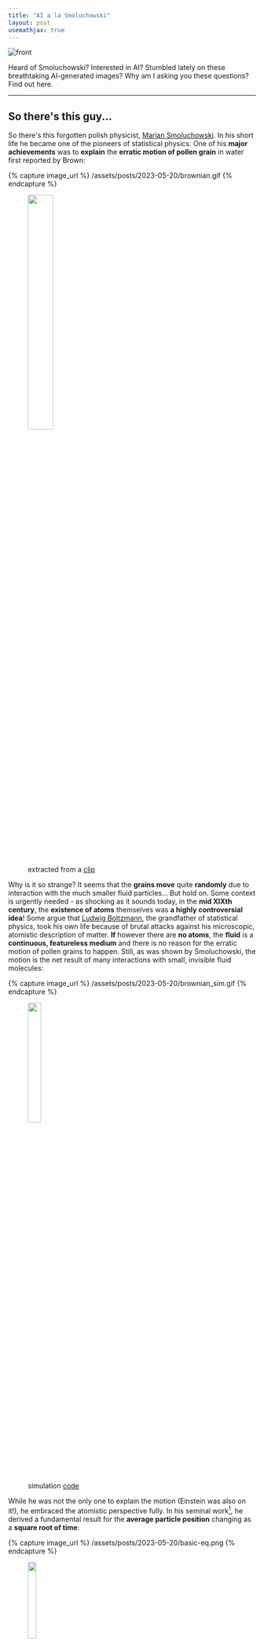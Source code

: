 ```yaml
---
title: "AI a la Smoluchowski"
layout: post
usemathjax: true
---
```


![front](/assets/posts/2023-05-20/front.png)

Heard of Smoluchowski? Interested in AI? Stumbled lately on these breathtaking AI-generated images? Why am I asking you these questions? Find out here.



---

## So there's this guy...

So there's this forgotten polish physicist, [Marian Smoluchowski](https://en.wikipedia.org/wiki/Marian_Smoluchowski). In his short life he became one of the pioneers of statistical physics. One of his **major achievements** was to **explain** the **erratic motion of pollen grain** in water first reported by Brown: 

{% capture image_url %} /assets/posts/2023-05-20/brownian.gif {% endcapture %}
<figure>
  <img src="{{ image_url }}" width="35%">
  <figcaption>extracted from a <a href="https://www.youtube.com/watch?v=R5t-oA796to">clip</a></figcaption>
</figure>

Why is it so strange? It seems that the **grains move** quite **randomly** due to interaction with the much smaller fluid particles... But hold on. Some context is urgently needed - as shocking as it sounds today, in the **mid XIXth century**, the **existence of atoms** themselves was **a highly controversial idea**! Some argue that [Ludwig Boltzmann](https://en.wikipedia.org/wiki/Ludwig_Boltzmann), the grandfather of statistical physics, took his own life because of brutal attacks against his microscopic, atomistic description of matter. **If** however there are **no atoms**, the **fluid** is a **continuous, featureless medium** and there is no reason for the erratic motion of pollen grains to happen. Still, as was shown by Smoluchowski, the motion is the net result of many interactions with small, invisible fluid molecules:

{% capture image_url %} /assets/posts/2023-05-20/brownian_sim.gif {% endcapture %}
<figure>
  <img src="{{ image_url }}" width="25%">
  <figcaption>simulation <a href="https://github.com/Yangliu20/physics-simulation">code</a></figcaption>
</figure>

While he was not the only one to explain the motion (Einstein was also on it!), he embraced the atomistic perspective fully. In his seminal work[^1], he derived a fundamental result for the **average particle position** changing as a **square root of time**:

{% capture image_url %} /assets/posts/2023-05-20/basic-eq.png {% endcapture %}
<figure>
  <img src="{{ image_url }}" width="20%">
</figure>

This formula set out a number of further developments. The trembling motion is described fully by **Smoluchowski equation**[^2]:

$$
 \frac{\partial}{\partial t} p(x,t) = D \frac{\partial^2}{\partial x^2} p(x,t)
$$

where we restrict the motion to one dimension $$x$$, $$D$$ is a constant. Equation specifies $$p(x,t)$$, the probability of finding a particle at $$x$$ in time $$t$$. The motion governed by this equation is known as the **free diffusion** since nothing is constraining the random motion.

#### Simulations

That was just the beginning of the story. Later, **Langevin** realized that **single particles** undergoing Brownian motion can be **described in terms of an ODE** by introducing a random (noise) function $$W(t)$$:

$$
\frac{d}{dt}x(t) = -ax(t) + \sqrt{2D} W(t)
$$

This diffusive motion is constrained by a restoring force $$-ax$$ keeping the particle from moving away to infinity (setting $$a=0$$ takes us back to the free diffusion discussed previously). **Langevin** formulation is very **easy to simulate**, we approximate the derivative $$dx/dt \approx ( x(t+\delta t) - x(t) )/ \delta t$$ and set time $$t = n \delta t$$ while $$x(n\delta t) = x_n$$ and $$W(n\delta t) \sqrt{\delta t} = W_n $$:

$$
x_{n+1} = (1- a \delta t ) x_n + \sqrt{2D} W_n \sqrt{\delta t}
$$

The nontrivial part is a little bit of random function magic[^3] producing the square root $$\sqrt{\delta t}$$. We simulate it for some initial position $$x_0$$ and for $$N$$ time-steps. It is instructive to **compare single trajectories** produced by the Langevin approach matched **with the probabilistic description** provided by the Smoluchowski equation:

{% capture image_url %} /assets/posts/2023-05-20/simple-diff.png {% endcapture %}
<figure>
  <img src="{{ image_url }}" width="80%">
  <figcaption>Comparison between (single-particle) Langevin equation and (probabilistic) Smoluchowski equation</figcaption>
</figure>

In simulations we set $$a=0$$ resulting in free,unconstrained diffusive dynamics. Simulated trajectories are shown in the left plot up to time $$T = 2$$. The right plot evaluates both approaches at fixed time $$t=1$$, denoted by a red vertical line. The histogram is a result of binning the trajectories while the black line is an explcit solution to the Smoluchowski equation $$p(x,t) \sim \exp \left ( - x^2 / 4D t \right )$$.

---

## ... But where is AI?

OK, it's a nice story and all but... I came here because of the AI, **what does it have to do with the cool stuff** people do nowadays? Well, let's look at the paper starting the newest generative craze **"Denoising Diffusion Probabilistic Models"** or the name [**Stable Diffusion**](https://stability.ai/blog/stable-diffusion-public-release). They happen to create truly breathtaking results:

{% capture image_url %} /assets/posts/2023-05-20/midjourney-example.png {% endcapture %}
<figure>
  <img src="{{ image_url }}" width="50%">
  <figcaption><i>self</i>-created using <a href="https://www.midjourney.com/">Midjourney</a></figcaption>
</figure>

How is this possible? Simply put - it is precisely **diffusion generalized to multiple dimensions** which turns out to be **quite powerful**. There are two main parts of a generative diffusion model.

#### Forward process

We first define the so-called **forward process** -- we take an initial image and gradually add noise to each pixel. In that way, we create a set of images with increasing noise-level. Not focusing on minor details[^4], the end result is just pure noise. 

#### Reverse process

The key phase is to consider the **reverse process**. We **start from complete noise** and do a backward simulation to **generate an image**... But wait a second, how can this happen? After all, noise is featureless, lacks any initial information about the images. That's true and we need some ML magic here - we **need a powerful constraining function** to **drive the initial noise** into something resembling images. A trainable **neural network** will fulfill this role quite well. 

Let's now look how we do that. Formally, we can write down the **Langevin** equation for the **reverse process**. Starting from a noisy $$x(T)$$, it is described by 

$$
\frac{d}{dt} x(t) = -ax(t) + s_\theta(x(t),t) + \sqrt{2D} W(t), \qquad t \in (0,T)
$$

with the crucial driving function $$s_\theta$$ (aka the **score function**) depending on parameters $$\theta$$. 

#### Learning the score function $$s_\theta$$ 

This phase is typical in ML applications. Once we know the optimization criteria for the model, we are ready to go. In our case, the **learning minimizes** the following **loss** function[^5]

$$
L(\theta) = E_{t\sim U(0,T)} E_{x(0)} E_{x(t)| x(0)} \left ( \lambda(t) \left \| s_\theta(x(t),t) - \partial_{x(t)} \log p(x = x(t), t; x=x(0),t=0) \right \|^2 \right )
$$

where the **expectation values** are taken over
- time $$t$$ (uniformly)
- initial images $$x(0)$$ (samples)
- noisy images $$x(t)$$ at time $$t$$ resulting from $$x(0)$$ (generated by the forward process)

The **transition kernel** $$p(x, t; x_0,0)$$ is a **fundamental solution** to the **Smoluchowski** equation while $$\lambda(t)$$ is the time-weighting function. 

#### Image generation

Output of the training phase is the **optimal score function $$s_{\theta_*}$$**. It is used in the generative reverse process. Because it evolves backward in time, we use the retarded approximation to time derivative $$dx/dt \approx ( x(t) - x(t-\delta t))/ \delta t$$ and the discretized Langevin equation reads

$$
x_{n-1} = (1 + a \delta t) x_n - s_{\theta_*}(x_n,n\delta t) \delta t + \sqrt{2D} W_n \sqrt{\delta t}, \quad n = N,N-1,...,1 .
$$

where the initial value $$x_N = x(T)$$ is drawn from the normal distribution. If the learning process was succesful, the end result is a sample $$x_0$$ drawn from the learned image distribution.

---

## Toy example or positions vs images

By now, **diffusion models** became indispensable in the **state-of-the-art image generation** with many good resources available on the topic. To end this post I **discuss the simplest** diffusion model consisting of a **shallow feed-forward neural network** that generates fairly well samples from a **2D synthetic dataset**. For those interested in the code, check out the [NOTEBOOK](https://github.com/grelade/nano-diffusion/blob/master/notebook.ipynb).

#### Specyfing the dataset

First we turn to **specifying the dataset**. We implement the model with ``pytorch``, the function to generate the samples:

```python
def gen_x0(n = 2,scale = 200):
    x0 = 2*torch.rand(n)-1
    x0 /= torch.sqrt(((x0)**2).sum())
    x0 *= torch.distributions.gamma.Gamma(concentration=scale,rate=scale).sample()
    return x0
```

It is concentrated on a ring of radius 1 with nonuniform angular density. The ring thickness is controlled by the  ``scale`` parameter. We show a 2D histogram of the dataset, 1D radial and 1D angular histograms:

{% capture image_url %} /assets/posts/2023-05-20/toy-dataset.png {% endcapture %}
<figure>
  <img src="{{ image_url }}" width="90%">
  <figcaption>Toy dataset</figcaption>
</figure>

#### Forward process

The Langevin equation for the forward process is the continuous version considered in the seminal paper[^6]:

$$
\frac{d}{dt} x(t) = - \frac{1}{2} \beta(t) x(t) + \sqrt{\beta(t)} W(t), \qquad t \in (0,T)
$$

where the noise schedule is linear $$\beta(t) = \beta_- + (\beta_+ - \beta_-) \frac{t}{T}$$. The solution to an initial value problem is explicitly given by $$ x(t) = \sqrt{c(t)}x(0) + (1-c(t)) \epsilon$$ with $$c(t) = \exp (-\int_0^t \beta(t') dt')$$ and random $$\epsilon \sim N(0,1)$$ drawn from a normal distribution. The function for generating a forward process reads:

```python
def forward_x(x0,t,noise = None, beta_min = 1e-4, beta_max = 0.02, T = 100):
    c = np.exp(-beta_min*t - 1/(2*T)*(beta_max-beta_min)*t**2)
    eps = torch.randn_like(x0) if noise is None else noise
    return np.sqrt(c)*x0 + (1-c)*eps
```

The ``noise`` tensor can be passed in order to use the same noise sample.

#### Reverse process

The reverse process[^5] matched to the forward process is given by the Langevin equation:

$$
\frac{d}{dt} x(t) = - \frac{1}{2} \beta(t) x(t) - \beta(t) s_\theta(x(t),t) + \sqrt{\beta(t)} W(t), \qquad t \in (0,T)
$$

In this case, we start out from $$x(T) \sim N(0,1)$$ drawn from a normal distribution and evolve to $$x(0)$$. The function for the backward process reads

```python
def reverse_xT(xT,score_net, beta_min = 1e-4, beta_max = 0.02, T = 100, dt = 1.0):
    
    def beta(t):
        return beta_min + (beta_max-beta_min)*t/T

    def reverse_step(xt,t):
        tmat = (torch.ones_like(xt)*t)[...,:-1]
        xt_new = xt + (1/2*beta(t)*xt+ beta(t)*score_net(xt,tmat))*dt 
        xt_new += np.sqrt(beta(t))*torch.randn_like(xt)*np.sqrt(dt)
        return xt_new

    xts = xT.unsqueeze(-2)
    
    N = int(T/dt)
    for n in range(N,0,-1):
        xt = reverse_step(xts[...,-1:,:],n*dt)
        xts = torch.cat((xts,xt),axis=-2)
        
    return xts
```

#### Neural network 

The ``score_net`` passed to the ``reverse_xT`` function is the discussed neural network. To ease the discussion, we aim at the **simplest network that does the job**. So there will be **no UNets** here[^7] but a feed-forward network with four layers. The **position** ``x`` and **time** ``t`` parameters are **simply concatenated** before passing through the network:

```python
class basic_net(nn.Module):
    def __init__(self, dim = 2, layer_size = 64, n_layers = 4):
        
        super().__init__()
        self.activ = nn.SiLU()

        self.layers = []
        self.layers.append(nn.Linear(dim+1,layer_size))
        for _ in range(n_layers-2):
            self.layers.append(nn.Linear(layer_size,layer_size))
        self.layers.append(nn.Linear(layer_size,dim))
        self.layers = nn.ModuleList(self.layers)

    def forward(self,x,t):

        xt = torch.cat((x,t),axis=-1)        
        for i, l in enumerate(self.layers[:-1]):
            xt = self.activ(l(xt))
        xt = self.layers[-1](xt)
    
        return xt
```

#### Learning phase

With an explicit solution to the forward process, the transition kernel $$p(x, t; x=x_0,t=0) \sim \exp \left ( - \frac{\left (x-x_0 \sqrt{c(t)} \right )^2}{2(1-c(t))^2} \right )$$ so that the score function needed in the learning phase reads:

$$
\partial_x \log p(x, t; x=x_0,t=0) =  - \frac{\left (x-x_0 \sqrt{c(t)} \right )}{(1-c(t))^2}
$$

To **simplify the learning**, we plug to the score function an explicit form for the noisy example $$x(t) = \sqrt{c(t)}x(0) + (1-c(t)) \epsilon$$ resulting in $$\partial_{x(t)} \log p(x = x(t), t; x=x(0),t=0) = - \frac{\epsilon}{1-c(t)}$$. The loss function reads

$$
L(\theta) = E_{t\sim U(0,T)} E_{x(0)} E_{\epsilon} \left ( \lambda(t) \left \| s_\theta\left (\sqrt{c(t)}x(0) + (1-c(t)) \epsilon,t \right ) + \frac{\epsilon}{1-c(t)}\right \|^2 \right )
$$

Optimizing **current loss** function **will be unstable** due to the $$1-c$$ term in the denominator which vanishes for $$t\approx 0$$. To **help with** these **convergence** issues, we pick a weight function $$\lambda(t) = \sqrt{1-c(t)}$$. Full training loop is given below:

```python
def c(t, beta_min = 1e-4, beta_max = 0.02, T = 100):
    return np.exp(-beta_min*t - 1/(2*T)*(beta_max-beta_min)*t**2)

batch_size = 512
n_epochs = 80
n_batches = 200
T = 100

score_net = basic_net()
optimizer = torch.optim.AdamW(score_net.parameters(),lr=0.01)
loss_f = nn.MSELoss()

for n in range(n_epochs):
    for i in range(n_batches):
        
        x0 = torch.stack([gen_x0() for _ in range(batch_size)])
        t = T*torch.rand(batch_size,1)

        noise = torch.randn_like(x0)
        xt = forward_x(x0,t,noise = noise)

        score_0 = -noise
        score_1 = (1-c(t))*score_net(xt,t)
        loss = loss_f(score_0,score_1)
        
        loss.backward(loss)
        optimizer.step()
        optimizer.zero_grad()

    prnt(f'{n+1}/{n_epochs}: loss = {loss.detach().item()}')

```

The result after $$80$$ epochs **looks quite good**. All angular **peaks are recreated** although the four-fold symmetry was not captured correctly. The **radial distribution is recreated** very well.

{% capture image_url %} /assets/posts/2023-05-20/learned-dataset.png {% endcapture %}
<figure>
  <img src="{{ image_url }}" width="90%">
  <figcaption>Toy dataset sampled from a learned diffusion model</figcaption>
</figure>

#### Conclusions and improvements

* Our toy diffusion model based on a **four-layer** feed-forward neural **network learned the 2D dataset quite well**. We did **not need positional embedding or UNets**. 

* Although diffusion models **work quite well** in the task of **sampling**, they tend to **perform worse** in **recreating** the overall **data density** (or finding the log-likelihood of the sample). To address this shortcoming, some authors suggested a possible way out based on the probability flow ODE[^8].

* The **learning phase is simplified** because **the transition function** $$p(x,t;x_0,0)$$ is **known explicitly**. **If** the transition function is **not known**, in paper[^9] the authors propose a loss based on a **sliced score**.

---

[^1]: $$n$$ denote the time-steps, $$l$$ is the free mean-path while $$\delta$$ is an effective collision parameter. Taken from ["Zur kinetischen Theorie der Brownschen Molekularbewegung und der Suspensionen"](https://jbc.bj.uj.edu.pl/dlibra/publication/410069/edition/386520/content) Annalen der Physik, 326, 756-780 (1906)."

[^2]: known under many different names: [Fokker-Planck equation](https://en.wikipedia.org/wiki/Fokker-Planck_equation) or [forward Kolmogorov equation](https://en.wikipedia.org/wiki/Kolmogorov_equations).

[^3]: Random functions are defined with first two moments $$\left < W(t) \right > = 0$$, $$\left < W(t) W(t')\right > = \delta (t-t')$$. Time discretization $$t = n\delta t$$ makes the correlation $$\left < W(n \delta t) W(n' \delta t)\right > = \delta ( \delta t (n-n'))$$. We use the Dirac delta scaling property $$\delta (ax) = \frac{1}{a} \delta (x) $$ so that $$\delta t \left < W(n \delta t) W(n' \delta t) \right > = \delta  (n-n')$$. To retain the unit correlation after discretization, we set $$W(n \delta t) \sqrt{\delta t} = W_n$$ resulting in $$\left < W_n W_{n'} \right > = \delta_{nn'}$$.

[^4]: Because we work with images, some clipping and quantization happens so that the noise is always between [0,255]. Another minor modification of the forward process applied to images is a special form of the Langevin equation $$\frac{d}{dt} x(t) = - \frac{\beta(t)}{2} x(t) + \sqrt{\beta(t)} W(t)$$, with $\beta(t) = \beta_- + (\beta_+-\beta_-) \frac{t}{T}. This form results in initially less abrupt addition of noise.

[^5]: Derivation of this loss function is given in [this paper](https://arxiv.org/abs/2011.13456).

[^6]: ("Denoising Diffusion Probabilistic Models" Ho, Jain and Abbeel)[https://proceedings.neurips.cc/paper/2020/file/4c5bcfec8584af0d967f1ab10179ca4b-Paper.pdf]

[^7]: UNets are the usual architecture used in the visual modality. 

[^8]: More details are provided in [this paper](https://proceedings.mlr.press/v162/lu22f/lu22f.pdf).
[^9]: Check out [this paper](https://proceedings.mlr.press/v115/song20a.html).

